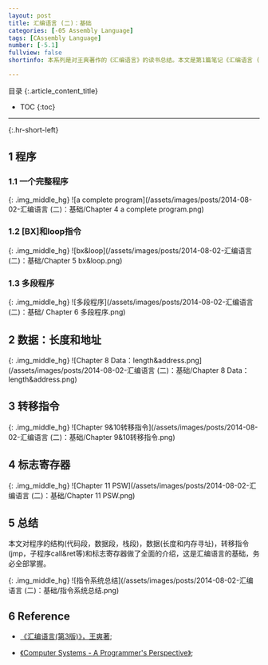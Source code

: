 ```yaml
---
layout: post
title: 汇编语言 (二)：基础
categories: [-05 Assembly Language]
tags: [CAssembly Language]
number: [-5.1]
fullview: false
shortinfo: 本系列是对王爽著作的《汇编语言》的读书总结。本文是第1篇笔记《汇编语言 (二)：基础》。

---
```

目录
{:.article_content_title}


* TOC
{:toc}

---
{:.hr-short-left}

## 1 程序 ##

### 1.1 一个完整程序 ###

{: .img_middle_hg}
![a complete program](/assets/images/posts/2014-08-02-汇编语言 (二)：基础/Chapter 4 a complete program.png)

### 1.2 [BX]和loop指令 ###

{: .img_middle_hg}
![bx&loop](/assets/images/posts/2014-08-02-汇编语言 (二)：基础/Chapter 5 bx&loop.png)

### 1.3 多段程序 ###

{: .img_middle_hg}
![多段程序](/assets/images/posts/2014-08-02-汇编语言 (二)：基础/
Chapter 6 多段程序.png)

## 2 数据：长度和地址 ##

{: .img_middle_hg}
![Chapter 8 Data：length&address.png](/assets/images/posts/2014-08-02-汇编语言 (二)：基础/Chapter 8 Data：length&address.png)

## 3 转移指令 ##

{: .img_middle_hg}
![Chapter 9&10转移指令](/assets/images/posts/2014-08-02-汇编语言 (二)：基础/Chapter 9&10转移指令.png)

## 4 标志寄存器 ##

{: .img_middle_hg}
![Chapter 11 PSW](/assets/images/posts/2014-08-02-汇编语言 (二)：基础/Chapter 11 PSW.png)


## 5 总结 ##

本文对程序的结构(代码段，数据段，栈段)，数据(长度和内存寻址)，转移指令(jmp，子程序call&ret等)和标志寄存器做了全面的介绍，这是汇编语言的基础，务必全部掌握。

{: .img_middle_hg}
![指令系统总结](/assets/images/posts/2014-08-02-汇编语言 (二)：基础/指令系统总结.png)

## 6 Reference ##

- [《汇编语言(第3版)》，王爽著](https://www.amazon.cn/%E5%9B%BE%E4%B9%A6/dp/B00EYSPGYE?tag=et04-23);

- [《Computer Systems - A Programmer's Perspective》](https://www.amazon.com/Computer-Systems-Programmers-Perspective-2nd/dp/0136108040);



